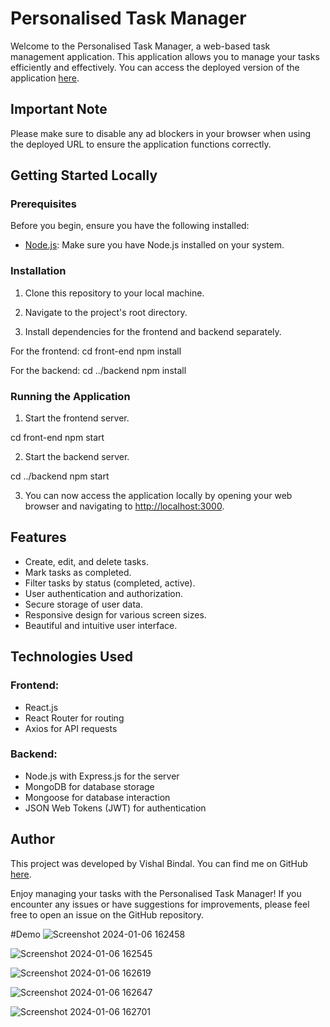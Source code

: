 # Personalised Task Manager

Welcome to the Personalised Task Manager, a web-based task management application. This application allows you to manage your tasks efficiently and effectively. You can access the deployed version of the application [here](https://personalised-task-manager-oyby.vercel.app/).

## Important Note

Please make sure to disable any ad blockers in your browser when using the deployed URL to ensure the application functions correctly.

## Getting Started Locally

### Prerequisites

Before you begin, ensure you have the following installed:

- [Node.js](https://nodejs.org/): Make sure you have Node.js installed on your system.

### Installation

1. Clone this repository to your local machine.

2. Navigate to the project's root directory.

3. Install dependencies for the frontend and backend separately.

For the frontend:
  cd front-end
  npm install

For the backend:
  cd ../backend
  npm install

### Running the Application

1. Start the frontend server.

  cd front-end
  npm start

2. Start the backend server.

  cd ../backend
  npm start

3. You can now access the application locally by opening your web browser and navigating to [http://localhost:3000](http://localhost:3000).

## Features

- Create, edit, and delete tasks.
- Mark tasks as completed.
- Filter tasks by status (completed, active).
- User authentication and authorization.
- Secure storage of user data.
- Responsive design for various screen sizes.
- Beautiful and intuitive user interface.

## Technologies Used

### Frontend:

- React.js
- React Router for routing
- Axios for API requests


### Backend:

- Node.js with Express.js for the server
- MongoDB for database storage
- Mongoose for database interaction
- JSON Web Tokens (JWT) for authentication

## Author

This project was developed by Vishal Bindal. You can find me on GitHub [here](https://github.com/vbindal).

Enjoy managing your tasks with the Personalised Task Manager! If you encounter any issues or have suggestions for improvements, please feel free to open an issue on the GitHub repository.


#Demo
![Screenshot 2024-01-06 162458](https://github.com/vbindal/Personalised_Task-Manager/assets/77441928/c52b1cb2-4b6c-482e-a23f-efc71e7e8bb2)

![Screenshot 2024-01-06 162545](https://github.com/vbindal/Personalised_Task-Manager/assets/77441928/7972dee9-02a7-4e6a-8d99-aeb3a9647853)

![Screenshot 2024-01-06 162619](https://github.com/vbindal/Personalised_Task-Manager/assets/77441928/91653dbc-88cd-400c-b01b-10df9cac528c)

![Screenshot 2024-01-06 162647](https://github.com/vbindal/Personalised_Task-Manager/assets/77441928/a4f2af15-c215-4b26-a6d4-a853753904b7)

![Screenshot 2024-01-06 162701](https://github.com/vbindal/Personalised_Task-Manager/assets/77441928/ab2bc8d0-c902-4f6a-b022-7fd65061f915)

